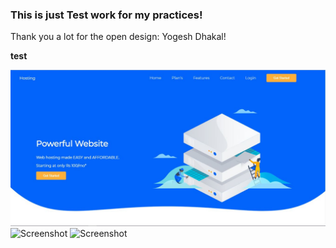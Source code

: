 ### This is just Test work for my practices!
Thank you a lot for the open design: Yogesh Dhakal!

**test**

![Screenshot](scrHosting1.jpg)
![Screenshot](scrHosting2.jpg)
![Screenshot](scrHosting3.jpg)

